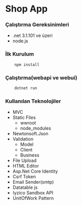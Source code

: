 # Shop App

### Çalıştırma Gereksinimleri
* .net 3.1.101 ve üzeri
* node.js


### İlk Kurulum
```bash
    npm install
```

### Çalıştırma(webapi ve webui)
```bash
    dotnet run
```

### Kullanılan Teknolojiler
* MVC
* Static Files
    * wwroot
    * node_modules
* Newtonsoft.Json
* Validation
    * Model
    * Client
    * Business
* File Upload
* HTML Editor
* Asp.Net Core Identity
* Csrf Token
* Email Sender(smtp)
* Datatable js
* Iyzico Sandbox API
* UnitOfWork Pattern


